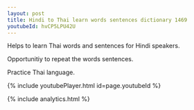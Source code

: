 ```yaml
---
layout: post
title: Hindi to Thai learn words sentences dictionary 1469 
youtubeId: hvCP5LPU42U
---
```

 
 
Helps to learn Thai words and sentences for Hindi speakers.

Opportunitiy to repeat the words sentences. 

Practice Thai language. 
 
{% include youtubePlayer.html id=page.youtubeId %}
 
 
{% include analytics.html %}